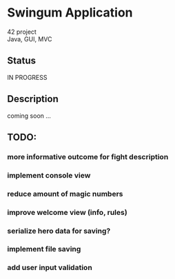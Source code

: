 # Swingum Application

42 project<br>
Java, GUI, MVC

## Status

IN PROGRESS

## Description

coming soon ...

## TODO:

### more informative outcome for fight description
### implement console view
### reduce amount of magic numbers
### improve welcome view (info, rules)
### serialize hero data for saving?
### implement file saving
### add user input validation
